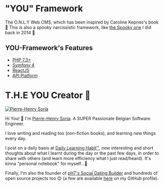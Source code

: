 # "YOU" Framework
The O.N.L.Y Web CMS, which has been inspired by Caroline Kepnes's book 🔮 This is also a spooky narcissistic framework, like [the Spooky one](https://github.com/pH-7/Spooky) I did back in 2014 👻


## YOU-Framework's Features

* [PHP 7.3+](http://php.net/releases/7_3_0.php)
* [Symfony 4](https://symfony.com)
* [ReactJS](https://reactjs.org)
* [API Platform](https://api-platform.com)


# T.H.E YOU Creator 🍳

[![Pierre-Henry Soria](https://avatars0.githubusercontent.com/u/1325411?s=200)](http://pierrehenry.be "My personal website :-)")

Hi You! 👋
I'm [Pierre-Henry Soria](http://ph7.me/about-me/). A SUPER Passionate Belgian Software Engineer.

I love writing and reading too (non-fiction books), and learning new things every day.

I post on a daily basis at [Daily Learning Habit™](http://dailylearninghabit.com), new interesting and short thoughts about what I learnt during the day or the past few days, in order to share with others (and learn more efficiency what I just read/heard).
It's kinna "personal notebook" for myself...🚣

Finally, I'm also the founder of [pH7's Social Dating Builder](https://github.com/pH7Software/pH7-Social-Dating-CMS) and hundreds of open source projects too 😊 (a  few are available [here](https://github.com/pH-7?tab=repositories) on my GitHub profile).
